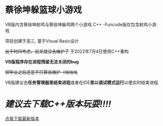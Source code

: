 # 蔡徐坤躲篮球小游戏


VB版内含蔡徐坤射鸡与蔡徐坤躲鸡两个小游戏
C++ -Funcode版仅包含射鸡小游戏

项目创建于高三, 基于Visual Basic设计


~~出于时间考虑，后来就没去维护了~~ 于2022年7月4日使用C++重构


**VB版程序存在进程残留无法关闭的bug**

~~但毕业之后还是不打算去维护（咕咕咕~~

VB版建议去**任务管理器里结束进程**或者在IDE**里以调试模式运行**以便实时结束进程


# *建议去下载C++版本玩耍!!!!*
[点我下载最新版本](https://github.com/CoolestEnoch/CXK_AvoidBasketball/releases/latest)
